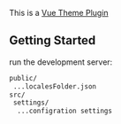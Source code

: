 This is a [Vue Theme Plugin](https://discord.gg/7wndxUeDcM)

## Getting Started

run the development server:

```bash
public/
 ...localesFolder.json
src/
 settings/
  ...configration settings
```
